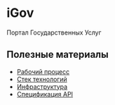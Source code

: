 # iGov
Портал Государственных Услуг

## Полезные материалы

 - [Рабочий процесс](./CONTRIBUTING.md)
 - [Стек технологий](./docs/technology_stack.md)
 - [Инфраструктура](./docs/infrastructure.md)
 - [Спецификация API](./docs/specification.md)
